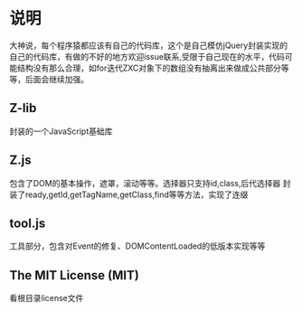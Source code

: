 # 说明
大神说，每个程序猿都应该有自己的代码库，这个是自己模仿jQuery封装实现的自己的代码库，有做的不好的地方欢迎issue联系,受限于自己现在的水平，代码可能结构没有那么合理，如for迭代ZXC对象下的数组没有抽离出来做成公共部分等等，后面会继续加强。

## Z-lib
封装的一个JavaScript基础库

## Z.js
包含了DOM的基本操作，遮罩，滚动等等。选择器只支持id,class,后代选择器
封装了ready,getId,getTagName,getClass,find等等方法，实现了连缀

## tool.js
工具部分，包含对Event的修复、DOMContentLoaded的低版本实现等等

## The MIT License (MIT)
看根目录license文件
